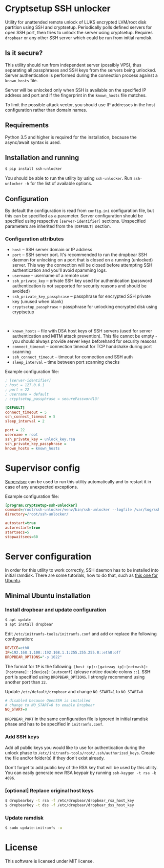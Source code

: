 # Cryptsetup SSH unlocker

Utility for unattended remote unlock of LUKS encrypted LVM/root disk partition using SSH and cryptsetup.
Periodically polls defined servers for open SSH port, then tries to unlock the server using cryptsetup.
Requires `dropbear` or any other SSH server which could be run from initial ramdisk.

## Is it secure?
This utility should run from independent server (possibly VPS), thus separating all passphrases and SSH
keys from the servers being unlocked. Server authentication is performed during the connection process
against a `known_hosts` file.

Server will be unlocked only when SSH is available on the specified IP address and port and if
the fingerprint in the `known_hosts` file matches.

To limit the possible attack vector, you should use IP addresses in the host configuration rather than domain names.

## Requirements

Python 3.5 and higher is required for the installation, because the async/await syntax is used.

## Installation and running

```bash
$ pip install ssh-unlocker
```

You should be able to run the utility by using `ssh-unlocker`. Run `ssh-unlocker -h` for the list of available options.

## Configuration

By default the configuration is read from `config.ini` configuration file, but this can be specified as a parameter.
Server configuration should be specified using respective `[server-identifier]` sections.
Unspecified parameters are inherited from the `[DEFAULT]` section.

### Configuration attributes

- `host` – SSH server domain or IP address
- `port` – SSH server port. It's recommended to run the dropbear SSH daemon for unlocking on a port that is closed on a
running (unlocked) server. This way the connection will be closed before attempting SSH authentication and you'll avoid spamming logs.
- `username` – username of a remote user
- `ssh_private_key` – private SSH key used for authentication (password authentication is not supported for security reasons and should be avoided)
- `ssh_private_key_passphrase` – passphrase for encrypted SSH private key (unused when blank)
- `cryptsetup_passphrase` – passphrase for unlocking encrypted disk using cryptsetup 

<br>

- `known_hosts` – file with DSA host keys of SSH servers (used for server authentication and MITM attack prevention). This file cannot be empty - you should always provide server keys beforehand for security reasons
- `connect_timeout` – connection timeout for TCP handshake during port scanning
- `ssh_connect_timeout` – timeout for connection and SSH auth
- `sleep_interval` – time between port scanning checks

Example configuration file:
```ini
; [server-identifier]
; host = 127.0.0.1
; port = 22
; username = default
; cryptsetup_passphrase = securePassword13!

[DEFAULT]
connect_timeout = 5
ssh_connect_timeout = 5
sleep_interval = 2

port = 22
username = root
ssh_private_key = unlock_key.rsa
ssh_private_key_passphrase =
known_hosts = known_hosts
```

# Supervisor config
[Supervisor](http://supervisord.org/) can be used to run this utility automatically and to restart it
in case of any unexpected exceptions.

Example configuration file:
```ini
[program:cryptsetup-ssh-unlocker]
command=/root/ssh-unlocker/venv/bin/ssh-unlocker --logfile /var/log/ssh-unlocker
directory=/root/ssh-unlocker/

autostart=true
autorestart=true
startsecs=5
stopwaitsecs=60
```

# Server configuration
In order for this utility to work correctly, SSH daemon has to be installed into initial ramdisk.
There are some tutorials, how to do that, such as [this one for Ubuntu](https://stinkyparkia.wordpress.com/2014/10/14/remote-unlocking-luks-encrypted-lvm-using-dropbear-ssh-in-ubuntu-server-14-04-1-with-static-ipst/).

## Minimal Ubuntu installation

### Install dropbear and update configuration

```bash
$ apt update
$ apt install dropbear
```

Edit `/etc/initramfs-tools/initramfs.conf` and add or replace the following configuration:
```ini
DEVICE=eth0
IP=192.168.1.100::192.168.1.1:255.255.255.0::eth0:off
DROPBEAR_OPTIONS="-p 1022"
```

The format for `IP` is the following: `[host ip]::[gateway ip]:[netmask]:[hostname]::[device]:[autoconf]`
(please notice double colons `::`). SSH port is specified using `DROPBEAR_OPTIONS`. I strongly recommend using another port than `22`.

Update `/etc/default/dropbear` and 
change `NO_START=1` to `NO_START=0`
```ini
# disabled because OpenSSH is installed
# change to NO_START=0 to enable Dropbear
NO_START=0
```

`DROPBEAR_PORT` in the same configuration file is ignored in initial ramdisk phase and has to be specified in `initramfs.conf`.

### Add SSH keys

Add all public keys you would like to use for authentication during the unlock phase to `/etc/initramfs-tools/root/.ssh/authorized_keys`.
Create the file and/or folder(s) if they don't exist already.

Don't forget to add public key of the RSA key that will be used by this utility.
You can easily generate new RSA keypair by running `ssh-keygen -t rsa -b 4096`.

### [optional] Replace original host keys

```bash
$ dropbearkey -t rsa -f /etc/dropbear/dropbear_rsa_host_key
$ dropbearkey -t dss -f /etc/dropbear/dropbear_dss_host_key
```

### Update ramdisk

```bash
$ sudo update-initramfs -u
```

# License
This software is licensed under MIT license.
